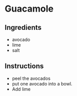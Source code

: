 # Guacamole
## Ingredients
* avocado
* lime
* salt
## Instructions
* peel the avocados
* put one avocado into a bowl.
* Add lime
